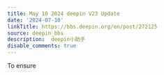 ```yaml
---
title: May 10 2024 deepin V23 Update
date: '2024-07-10'
linkTitle: https://bbs.deepin.org/en/post/272125
source: deepin_bbs
description:  deepin小助手 
disable_comments: true
---
```

To ensure 
